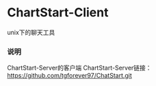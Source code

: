 # ChartStart-Client
unix下的聊天工具

### 说明
ChartStart-Server的客户端
ChartStart-Server链接：https://github.com/tgforever97/ChatStart.git
